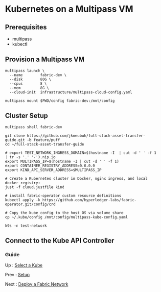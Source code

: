 # Kubernetes on a Multipass VM 

## Prerequisites 

- multipass 
- kubectl 


## Provision a Multipass VM

```shell
multipass launch \
  --name        fabric-dev \
  --disk        80G \
  --cpus        8 \
  --mem         8G \
  --cloud-init  infrastructure/multipass-cloud-config.yaml

multipass mount $PWD/config fabric-dev:/mnt/config

```

## Cluster Setup 

```shell
multipass shell fabric-dev
```

```shell
git clone https://github.com/jkneubuh/full-stack-asset-transfer-guide.git -b feature/puff
cd ~/full-stack-asset-transfer-guide 

# export TEST_NETWORK_INGRESS_DOMAIN=$(hostname -I  | cut -d ' ' -f 1 | tr -s '.' '-').nip.io
export MULTIPASS_IP=$(hostname -I | cut -d ' ' -f 1) 
export CONTAINER_REGISTRY_ADDRESS=0.0.0.0
export KIND_API_SERVER_ADDRESS=$MULTIPASS_IP

# Create a Kubernetes cluster in Docker, nginx ingress, and local docker registry:
just -f cloud.justfile kind

# install fabric-operator custom resource definitions 
kubectl apply -k https://github.com/hyperledger-labs/fabric-operator.git/config/crd

# Copy the kube config to the host OS via volume share 
cp ~/.kube/config /mnt/config/multipass-kube-config.yaml 

```

```shell
k9s -n test-network 
```


## Connect to the Kube API Controller 



### Guide 

Up : [Select a Kube](10-kube.md)

Prev : [Setup](00-setup.md)

Next : [Deploy a Fabric Network](20-fabric.md)

